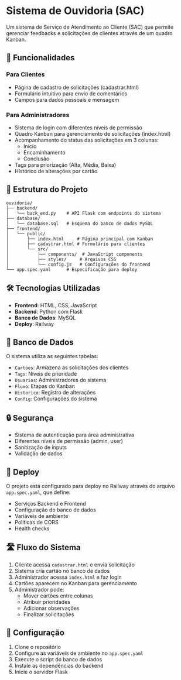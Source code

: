 # Sistema de Ouvidoria (SAC)

Um sistema de Serviço de Atendimento ao Cliente (SAC) que permite gerenciar feedbacks e solicitações de clientes através de um quadro Kanban.

## 🚀 Funcionalidades

### Para Clientes
- Página de cadastro de solicitações (cadastrar.html)
- Formulário intuitivo para envio de comentários
- Campos para dados pessoais e mensagem

### Para Administradores
- Sistema de login com diferentes níveis de permissão
- Quadro Kanban para gerenciamento de solicitações (index.html)
- Acompanhamento do status das solicitações em 3 colunas:
  - Início
  - Encaminhamento 
  - Conclusão
- Tags para priorização (Alta, Média, Baixa)
- Histórico de alterações por cartão

## 📁 Estrutura do Projeto

```
ouvidoria/
├── backend/
│   └── back_end.py    # API Flask com endpoints do sistema
├── database/
│   └── database.sql   # Esquema do banco de dados MySQL
├── frontend/
│   └── public/
│       ├── index.html     # Página principal com Kanban
│       ├── cadastrar.html # Formulário para clientes
│       └── src/
│           ├── components/  # JavaScript components
│           ├── styles/     # Arquivos CSS
│           └── config.js   # Configurações do frontend
└── app.spec.yaml      # Especificação para deploy
```

## 🛠️ Tecnologias Utilizadas

- **Frontend**: HTML, CSS, JavaScript
- **Backend**: Python com Flask
- **Banco de Dados**: MySQL
- **Deploy**: Railway

## 💾 Banco de Dados

O sistema utiliza as seguintes tabelas:

- `Cartoes`: Armazena as solicitações dos clientes
- `Tags`: Níveis de prioridade
- `Usuarios`: Administradores do sistema
- `Fluxo`: Etapas do Kanban
- `Historico`: Registro de alterações
- `Config`: Configurações do sistema

## 🔒 Segurança

- Sistema de autenticação para área administrativa
- Diferentes níveis de permissão (admin, user)
- Sanitização de inputs
- Validação de dados

## 🚀 Deploy

O projeto está configurado para deploy no Railway através do arquivo `app.spec.yaml`, que define:

- Serviços Backend e Frontend
- Configuração do banco de dados
- Variáveis de ambiente
- Políticas de CORS
- Health checks

## 🛣️ Fluxo do Sistema

1. Cliente acessa `cadastrar.html` e envia solicitação
2. Sistema cria cartão no banco de dados
3. Administrador acessa `index.html` e faz login
4. Cartões aparecem no Kanban para gerenciamento
5. Administrador pode:
   - Mover cartões entre colunas
   - Atribuir prioridades
   - Adicionar observações
   - Finalizar solicitações

## 🔧 Configuração

1. Clone o repositório
2. Configure as variáveis de ambiente no `app.spec.yaml`
3. Execute o script do banco de dados
4. Instale as dependências do backend
5. Inicie o servidor Flask
